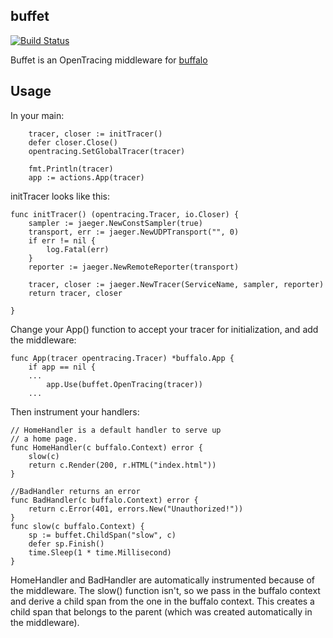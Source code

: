 ## buffet
[![Build Status](https://ci.ketelsen.house/api/badges/bketelsen/buffet/status.svg)](https://ci.ketelsen.house/api/badges/bketelsen/buffet)


Buffet is an OpenTracing middleware for [buffalo](gobuffalo.io)

## Usage

In your main:

```
	tracer, closer := initTracer()
	defer closer.Close()
	opentracing.SetGlobalTracer(tracer)

	fmt.Println(tracer)
	app := actions.App(tracer)
```

initTracer looks like this:
```
func initTracer() (opentracing.Tracer, io.Closer) {
	sampler := jaeger.NewConstSampler(true)
	transport, err := jaeger.NewUDPTransport("", 0)
	if err != nil {
		log.Fatal(err)
	}
	reporter := jaeger.NewRemoteReporter(transport)

	tracer, closer := jaeger.NewTracer(ServiceName, sampler, reporter)
	return tracer, closer

}
```

Change your App() function to accept your tracer for initialization, and add
the middleware:

```
func App(tracer opentracing.Tracer) *buffalo.App {
	if app == nil {
    ...
		app.Use(buffet.OpenTracing(tracer))
    ...
```

Then instrument your handlers:

```
// HomeHandler is a default handler to serve up
// a home page.
func HomeHandler(c buffalo.Context) error {
	slow(c)
	return c.Render(200, r.HTML("index.html"))
}

//BadHandler returns an error
func BadHandler(c buffalo.Context) error {
	return c.Error(401, errors.New("Unauthorized!"))
}
func slow(c buffalo.Context) {
	sp := buffet.ChildSpan("slow", c)
	defer sp.Finish()
	time.Sleep(1 * time.Millisecond)
}
```

HomeHandler and BadHandler are automatically instrumented because 
of the middleware.  The slow() function isn't, so we pass in the buffalo 
context and derive a child span from the one in the buffalo context.  This
creates a child span that belongs to the parent (which was created automatically in 
the middleware).


